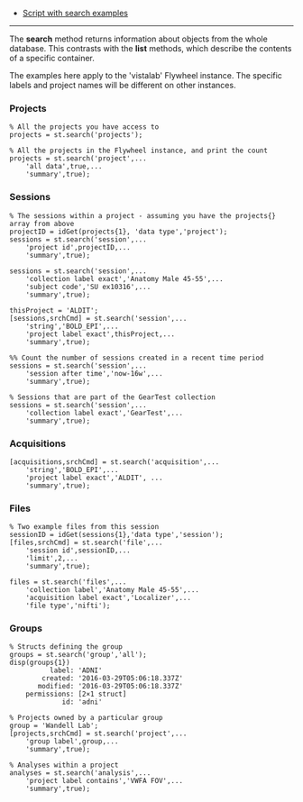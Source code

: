* [Script with search examples](https://github.com/vistalab/scitran/blob/master/scripts/search/s_stSearches.m)

***


The **search** method returns information about objects from the whole database. This contrasts with the **list** methods, which describe the contents of a specific container.

The examples here apply to the 'vistalab' Flywheel instance.  The specific labels and project names will be different on other instances.

### Projects
```
% All the projects you have access to
projects = st.search('projects');

% All the projects in the Flywheel instance, and print the count
projects = st.search('project',...
    'all data',true,...
    'summary',true);
```
### Sessions
```
% The sessions within a project - assuming you have the projects{} array from above
projectID = idGet(projects{1}, 'data type','project'); 
sessions = st.search('session',...
    'project id',projectID,...
    'summary',true);

sessions = st.search('session',...
    'collection label exact','Anatomy Male 45-55',...
    'subject code','SU ex10316',...
    'summary',true);

thisProject = 'ALDIT';
[sessions,srchCmd] = st.search('session',...
    'string','BOLD_EPI',...
    'project label exact',thisProject,...
    'summary',true);

%% Count the number of sessions created in a recent time period
sessions = st.search('session',...
    'session after time','now-16w',...
    'summary',true);

% Sessions that are part of the GearTest collection
sessions = st.search('session',...
    'collection label exact','GearTest',...
    'summary',true);
```
### Acquisitions
```
[acquisitions,srchCmd] = st.search('acquisition',...
    'string','BOLD_EPI',...
    'project label exact','ALDIT', ...
    'summary',true);
```

### Files
```
% Two example files from this session
sessionID = idGet(sessions{1},'data type','session');
[files,srchCmd] = st.search('file',...
    'session id',sessionID,...
    'limit',2,...
    'summary',true);

files = st.search('files',...
    'collection label','Anatomy Male 45-55',...
    'acquisition label exact','Localizer',...
    'file type','nifti');
```
### Groups
```
% Structs defining the group
groups = st.search('group','all');
disp(groups{1})
          label: 'ADNI'
        created: '2016-03-29T05:06:18.337Z'
       modified: '2016-03-29T05:06:18.337Z'
    permissions: [2×1 struct]
             id: 'adni'

% Projects owned by a particular group
group = 'Wandell Lab';
[projects,srchCmd] = st.search('project',...
    'group label',group,...
    'summary',true);

% Analyses within a project
analyses = st.search('analysis',...
    'project label contains','VWFA FOV',...
    'summary',true);

```





